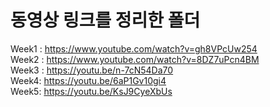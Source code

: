 # 동영상 링크를 정리한 폴더
Week1 : https://www.youtube.com/watch?v=gh8VPcUw254 <br/>
Week2 : https://www.youtube.com/watch?v=8DZ7uPcn4BM <br/>
Week3 : https://youtu.be/n-7cN54Da70 <br/>
Week4: https://youtu.be/6aP1Gv10gi4 <br>
Week5: https://youtu.be/KsJ9CyeXbUs <br>
